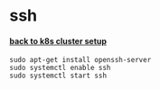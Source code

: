 # ssh
#### <div style="text-align: left"> <a href="node-setup.md"><b>back to k8s cluster setup</b></a> <br/></div>

```
sudo apt-get install openssh-server 
sudo systemctl enable ssh 
sudo systemctl start ssh 
```